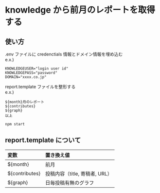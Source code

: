 # knowledge から前月のレポートを取得する

## 使い方

.env ファイルに credenctials 情報とドメイン情報を埋め込む  
e.x.)

```
KNOWLEDGEUSER="login user id"
KNOWLEDGEPASS="password"
DOMAIN="xxxx.co.jp"
```

report.template ファイルを整形する  
e.x.)

```
${month}月のレポート
${contributes}
${graph}
以上
```

`npm start`

## report.template について

| 変数            | 置き換え値                     |
| :-------------- | :----------------------------- |
| \${month}       | 前月                           |
| \${contributes} | 投稿内容（title, 寄稿者, URL） |
| \${graph}       | 日毎投稿有無のグラフ           |
